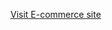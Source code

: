 [Visit E-commerce site](http://openjdk-app-commerce.193b.starter-ca-central-1.openshiftapps.com/shop/women/)

   

